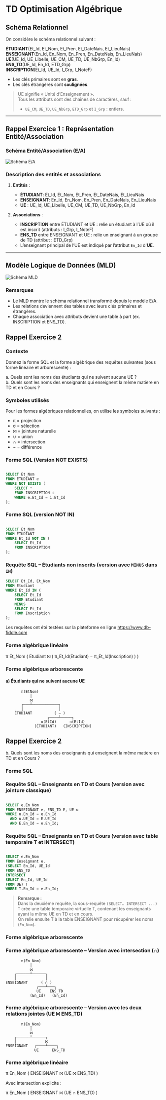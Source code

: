 ﻿# TD Optimisation Algébrique

## Schéma Relationnel

On considère le schéma relationnel suivant :

**ÉTUDIANT**(Et_Id, Et_Nom, Et_Pren, Et_DateNais, Et_LieuNais)  
**ENSEIGNANT**(En_Id, En_Nom, En_Pren, En_DateNais, En_LieuNais)  
**UE**(UE_Id, UE_Libelle, UE_CM, UE_TD, UE_NbGrp, En_Id)  
**ENS_TD**(UE_Id, En_Id, ETD_Grp)  
**INSCRIPTION**(Et_Id, UE_Id, I_Grp, I_NoteF)

- Les clés primaires sont en **gras**.
- Les clés étrangères sont **soulignées**.

> UE signifie « Unité d’Enseignement ».  
> Tous les attributs sont des chaînes de caractères, sauf :
> - `UE_CM`, `UE_TD`, `UE_NbGrp`, `ETD_Grp` et `I_Grp` : entiers.

---

## Rappel Exercice 1 : Représentation Entité/Association

### Schéma Entité/Association (E/A)

![Schéma E/A](Asset/Img/Rappel_Exercice1.png.jpg)

### Description des entités et associations

1. **Entités** :
    - **ÉTUDIANT**: Et_Id, Et_Nom, Et_Pren, Et_DateNais, Et_LieuNais
    - **ENSEIGNANT**: En_Id, En_Nom, En_Pren, En_DateNais, En_LieuNais
    - **UE** : UE_Id, UE_Libelle, UE_CM, UE_TD, UE_NbGrp, En_Id

2. **Associations** :
    - **INSCRIPTION** entre ÉTUDIANT et UE : relie un étudiant à l’UE où il est inscrit (attributs : I_Grp, I_NoteF)
    - **ENS_TD** entre ENSEIGNANT et UE : relie un enseignant à un groupe de TD (attribut : ETD_Grp)
    - L’enseignant principal de l’UE est indiqué par l’attribut `En_Id` d'**UE**.

---

## Modèle Logique de Données (MLD)

![Schéma MLD](Asset/Img/Rappel_Exercice1_MLD.png)

### Remarques

- Le MLD montre le schéma relationnel transformé depuis le modèle E/A.
- Les relations deviennent des tables avec leurs clés primaires et étrangères.
- Chaque association avec attributs devient une table à part (ex. INSCRIPTION et ENS_TD).  

## Rappel Exercice 2

### Contexte

Donnez la forme SQL et la forme algébrique des requêtes suivantes (sous forme linéaire et arborescente) :

a. Quels sont les noms des étudiants qui ne suivent aucune UE ?  
b. Quels sont les noms des enseignants qui enseignent la même matière en TD et en Cours ?

### Symboles utilisés

Pour les formes algébriques relationnelles, on utilise les symboles suivants :

- π = projection
- σ = sélection
- ⨝ = jointure naturelle
- ∪ = union
- ∩ = intersection
- − = différence


### Forme SQL (Version NOT EXISTS)

```sql

SELECT Et_Nom
FROM ETUDIANT e
WHERE NOT EXISTS (
    SELECT *
    FROM INSCRIPTION i
    WHERE e.Et_Id = i.Et_Id
);

```
### Forme SQL (version NOT IN)

```sql

SELECT Et_Nom
FROM ÉTUDIANT
WHERE Et_Id NOT IN (
    SELECT Et_Id
    FROM INSCRIPTION
);

```

### Requête SQL – Étudiants non inscrits (version avec `MINUS` dans `IN`)

```sql
SELECT Et_Id, Et_Nom
FROM Etudiant
WHERE Et_Id IN (
    SELECT Et_Id
    FROM Etudiant
    MINUS
    SELECT Et_Id
    FROM Inscription
);

```
Les requêtes ont été testées sur la plateforme en ligne https://www.db-fiddle.com

### Forme algébrique linéaire

π Et_Nom ( Etudiant ⨝ ( π_Et_Id(Etudiant) − π_Et_Id(Inscription) ) )

### Forme algébrique arborescente

#### a) Étudiants qui ne suivent aucune UE

           π(EtNom)
               │
               ⨝
           ┌───┴────────────┐
           │                │
        ÉTUDIANT          ( − )
                       ┌────┴─────┐
                    π(EtId)      π(EtId)
                 (ÉTUDIANT)   (INSCRIPTION)

## Rappel Exercice 2

b. Quels sont les noms des enseignants qui enseignent la même matière en TD et en Cours ?

### Forme SQL

### Requête SQL – Enseignants en TD et Cours (version avec jointure classique)
```sql

SELECT e.En_Nom
FROM ENSEIGNANT e, ENS_TD E, UE u
WHERE u.En_Id = e.En_Id
  AND u.UE_Id = E.UE_Id
  AND E.En_Id = e.En_Id;

```

### Requête SQL – Enseignants en TD et Cours (version avec table temporaire T et INTERSECT)
```sql

SELECT e.En_Nom
FROM Enseignant e,
(SELECT En_Id, UE_Id
FROM ENS_TD
INTERSECT
SELECT En_Id, UE_Id
FROM UE) T
WHERE T.En_Id = e.En_Id;

```

> **Remarque :**  
> Dans la deuxième requête, la sous-requête `(SELECT… INTERSECT ...) T` crée une table temporaire virtuelle T, contenant les enseignants ayant la même UE en TD et en cours.  
> On relie ensuite T à la table ENSEIGNANT pour récupérer les noms (`En_Nom`).


### Forme algébrique arborescente

### Forme algébrique arborescente – Version avec intersection (∩)

           π(En_Nom)
               │
               ⨝
        ┌──────┴──────┐
        │             │
    ENSEIGNANT      ( ∩ )
                  ┌───┴───┐
                  UE    ENS_TD
               (En_Id)   (En_Id)

### Forme algébrique arborescente – Version avec les deux relations jointes (UE ⨝ ENS_TD)

           π(En_Nom)
               │
               ⨝
        ┌──────┴──────┐
        │             ⨝
    ENSEIGNANT   ┌────┴────┐
                 UE      ENS_TD

### Forme algébrique linéaire

π En_Nom ( ENSEIGNANT ⨝ (UE ⨝ ENS_TD) )

Avec intersection explicite :

π En_Nom ( ENSEIGNANT ⨝ (UE ∩ ENS_TD) )
